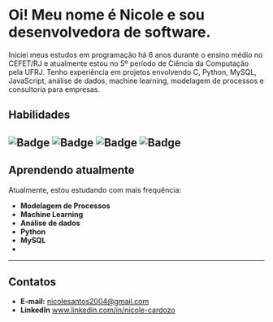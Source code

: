 # Oi! Meu nome é Nicole e sou desenvolvedora de software. 
Iniciei meus estudos em programação há 6 anos durante o ensino médio no CEFET/RJ e atualmente estou no 5º período de Ciência da Computação pela UFRJ. Tenho experiência em projetos envolvendo C, Python, MySQL, JavaScript, análise de dados, machine learning, modelagem de processos e consultoria para empresas. 
## Habilidades
![Badge](https://img.shields.io/badge/Python-3776AB?style=for-the-badge&logo=python&logoColor=white)
![Badge](https://img.shields.io/badge/JavaScript-F7DF1E?style=for-the-badge&logo=javascript&logoColor=black)
![Badge](https://img.shields.io/badge/C-00599C?style=for-the-badge&logo=c&logoColor=white)
![Badge](https://img.shields.io/badge/Java-ED8B00?style=for-the-badge&logo=openjdk&logoColor=white)
---
## Aprendendo atualmente
Atualmente, estou estudando com mais frequência: 
* **Modelagem de Processos**
* **Machine Learning**
* **Análise de dados**
* **Python**
* **MySQL**
* 
---
## Contatos
* **E-mail:** nicolesantos2004@gmail.com
* **LinkedIn** www.linkedin.com/in/nicole-cardozo
